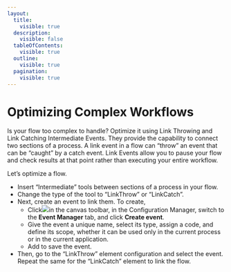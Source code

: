 ```yaml
---
layout:
  title:
    visible: true
  description:
    visible: false
  tableOfContents:
    visible: true
  outline:
    visible: true
  pagination:
    visible: true
---
```


# Optimizing Complex Workflows

Is your flow too complex to handle? Optimize it using Link Throwing and Link Catching Intermediate Events. They provide the capability to connect two sections of a process. A link event in a flow can “throw” an event that can be “caught” by a catch event. Link Events allow you to pause your flow and check results at that point rather than executing your entire workflow.

Let’s optimize a flow.

* Insert “Intermediate” tools between sections of a process in your flow.
* Change the type of the tool to “LinkThrow” or “LinkCatch”.
* Next, create an event to link them. To create,
  * Click![](https://reasyapps.com/forum/wp-content/uploads/2022/07/Configure.png)in the canvas toolbar, in the Configuration Manager, switch to the **Event Manager** tab, and click **Create event**.
  * Give the event a unique name, select its type, assign a code, and define its scope, whether it can be used only in the current process or in the current application.
  * Add to save the event.
* Then, go to the “LinkThrow” element configuration and select the event. Repeat the same for the “LinkCatch” element to link the flow.
